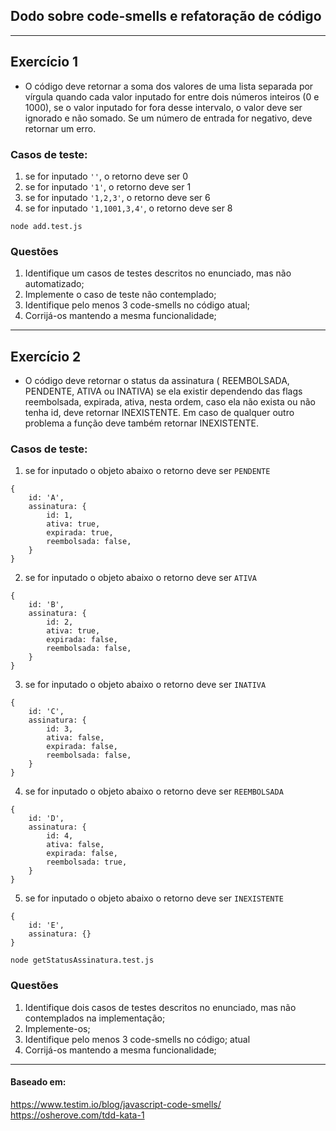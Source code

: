 ## Dodo sobre code-smells e refatoração de código

---

## Exercício 1

- O código deve retornar a soma dos valores de uma lista separada por vírgula quando cada valor inputado for entre dois números inteiros (0 e 1000), se o valor inputado for fora desse intervalo, o valor deve ser ignorado e não somado. Se um número de entrada for negativo, deve retornar um erro.

### Casos de teste: 
1. se for inputado `''`, o retorno deve ser 0
1. se for inputado `'1'`, o retorno deve ser 1
1. se for inputado `'1,2,3'`, o retorno deve ser 6
1. se for inputado `'1,1001,3,4'`, o retorno deve ser 8

```
node add.test.js
```

### Questões
1. Identifique um casos de testes descritos no enunciado, mas não automatizado;
1. Implemente o caso de teste não contemplado;
1. Identifique pelo menos 3 code-smells no código atual;
1. Corrijá-os mantendo a mesma funcionalidade;

---

## Exercício 2

- O código deve retornar o status da assinatura ( REEMBOLSADA, PENDENTE, ATIVA ou INATIVA) se ela existir dependendo das flags reembolsada, expirada, ativa, nesta ordem, caso ela não exista ou não tenha id, deve retornar INEXISTENTE. Em caso de qualquer outro problema a função deve também retornar INEXISTENTE.

### Casos de teste: 
1. se for inputado o objeto abaixo o retorno deve ser `PENDENTE`
```
{
    id: 'A',
    assinatura: {
        id: 1,
        ativa: true,
        expirada: true,
        reembolsada: false,
    }
}
```
2. se for inputado o objeto abaixo o retorno deve ser `ATIVA`
```
{
    id: 'B',
    assinatura: {
        id: 2,
        ativa: true,
        expirada: false,
        reembolsada: false,
    }
}
```
3. se for inputado o objeto abaixo o retorno deve ser `INATIVA`
```
{
    id: 'C',
    assinatura: {
        id: 3,
        ativa: false,
        expirada: false,
        reembolsada: false,
    }
}
```
4. se for inputado o objeto abaixo o retorno deve ser `REEMBOLSADA`
```
{
    id: 'D',
    assinatura: {
        id: 4,
        ativa: false,
        expirada: false,
        reembolsada: true,
    }
}
```

5. se for inputado o objeto abaixo o retorno deve ser `INEXISTENTE`
```
{
    id: 'E',
    assinatura: {}
}
```

```
node getStatusAssinatura.test.js
```

### Questões
1. Identifique dois casos de testes descritos no enunciado, mas não contemplados na implementação;
1. Implemente-os;
1. Identifique pelo menos 3 code-smells no código; atual
1. Corrijá-os mantendo a mesma funcionalidade;

---
#### Baseado em:
https://www.testim.io/blog/javascript-code-smells/
https://osherove.com/tdd-kata-1